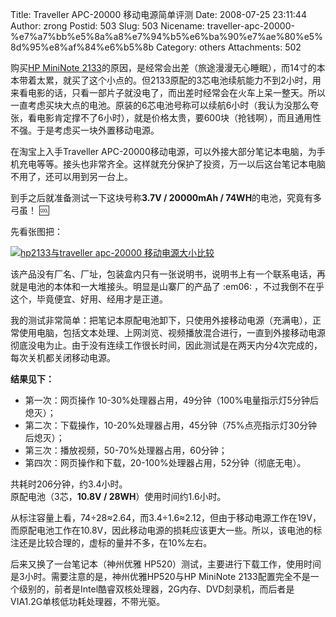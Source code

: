 Title: Traveller APC-20000 移动电源简单评测
Date: 2008-07-25 23:11:44
Author: zrong
Postid: 503
Slug: 503
Nicename: traveller-apc-20000-%e7%a7%bb%e5%8a%a8%e7%94%b5%e6%ba%90%e7%ae%80%e5%8d%95%e8%af%84%e6%b5%8b
Category: others
Attachments: 502

购买[HP MiniNote
2133](http://zengrong.net/post/484.htm)的原因，是经常会出差（旅途漫漫无心睡眠），而14寸的本本带着太累，就买了这个小点的。但2133原配的3芯电池续航能力不到2小时，用来看电影的话，只看一部片子就没电了，而出差时经常会在火车上呆一整天。所以一直考虑买块大点的电池。原装的6芯电池号称可以续航6小时（我认为没那么夸张，看电影肯定撑不了6小时），就是价格太贵，要600块（抢钱啊），而且通用性不强。于是考虑买一块外置移动电源。

在淘宝上入手Traveller
APC-20000移动电源，可以外接大部分笔记本电脑，为手机充电等等。接头也非常齐全。这样就充分保护了投资，万一以后这台笔记本电脑不用了，还可以用到另一台上。

到手之后就准备测试一下这块号称**3.7V / 20000mAh /
74WH**的电池，究竟有多弓虽！ :cool:  
<!--more-->  
先看张图把：  

[![](/wp-content/uploads/2008/07/hp2133_travellerapc-20000s.jpg "hp2133与traveller apc-20000 移动电源大小比较")](/wp-content/uploads/2008/07/hp2133_travellerapc-20000.jpg)

该产品没有厂名、厂址，包装盒内只有一张说明书，说明书上有一个联系电话，再就是电池的本体和一大堆接头。明显是山寨厂的产品了
:em06: ，不过我倒不在乎这个，毕竟便宜、好用、经用才是正道。

我的测试非常简单：把笔记本原配电池卸下，只使用外接移动电源（充满电），正常使用电脑，包括文本处理、上网浏览、视频播放混合进行，一直到外接移动电源彻底没电为止。由于没有连续工作很长时间，因此测试是在两天内分4次完成的，每次关机都关闭移动电源。

**结果见下：**

-   第一次：网页操作
    10-30%处理器占用，49分钟（100%电量指示灯5分钟后熄灭）；
-   第二次：下载操作，10-20%处理器占用，45分钟（75%点亮指示灯30分钟后熄灭）；
-   第三次：播放视频，50-70%处理器占用，60分钟；
-   第四次：网页操作和下载，20-100%处理器占用，52分钟（彻底无电）。

共耗时206分钟，约3.4小时。  
原配电池（3芯，**10.8V / 28WH**）使用时间约1.6小时。

从标注容量上看，74÷28≈2.64，而3.4÷1.6≈2.12，但由于移动电源工作在19V，而原配电池工作在10.8V，因此移动电源的损耗应该更大一些。所以，该电池的标注还是比较合理的，虚标的量并不多，在10%左右。

后来又换了一台笔记本（神州优雅
HP520）测试，主要进行下载工作，使用时间是3小时。需要注意的是，神州优雅HP520与HP
MiniNote
2133配置完全不是一个级别的，前者是Intel酷睿双核处理器，2G内存、DVD刻录机，而后者是VIA1.2G单核低功耗处理器，不带光驱。

